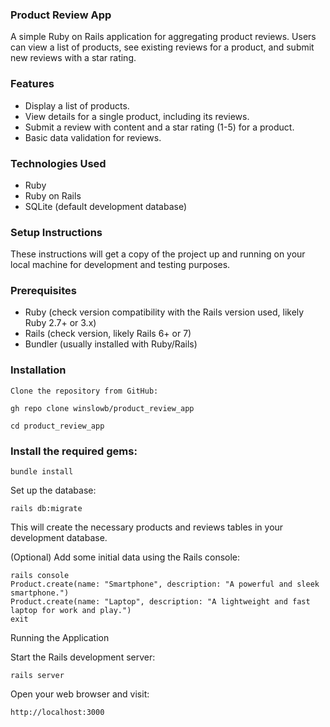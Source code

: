 ### Product Review App

A simple Ruby on Rails application for aggregating product reviews. Users can view a list of products, see existing reviews for a product, and submit new reviews with a star rating.

### Features
- Display a list of products.
- View details for a single product, including its reviews.
- Submit a review with content and a star rating (1-5) for a product.
- Basic data validation for reviews.

### Technologies Used
- Ruby
- Ruby on Rails
- SQLite (default development database)

### Setup Instructions

These instructions will get a copy of the project up and running on your local machine for development and testing purposes.

### Prerequisites
- Ruby (check version compatibility with the Rails version used, likely Ruby 2.7+ or 3.x)
- Rails (check version, likely Rails 6+ or 7)
- Bundler (usually installed with Ruby/Rails)

### Installation
```
Clone the repository from GitHub:

gh repo clone winslowb/product_review_app

cd product_review_app
```

### Install the required gems:
```
bundle install 
```

Set up the database:
```
rails db:migrate
```

This will create the necessary products and reviews tables in your development database.

(Optional) Add some initial data using the Rails console:
```
rails console
Product.create(name: "Smartphone", description: "A powerful and sleek smartphone.")
Product.create(name: "Laptop", description: "A lightweight and fast laptop for work and play.")
exit
```

Running the Application

Start the Rails development server:
```
rails server
```
Open your web browser and visit:
```
http://localhost:3000

